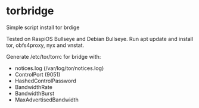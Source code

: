 # torbridge

Simple script install tor brdige

Tested on RaspiOS Bullseye and Debian Bullseye.
Run apt update and install tor, obfs4proxy, nyx and vnstat.

Generate /etc/tor/torrc for bridge with:
- notices.log (/var/log/tor/notices.log)
- ControlPort (9051)
- HashedControlPassword
- BandwidthRate
- BandwidthBurst
- MaxAdvertisedBandwidth
